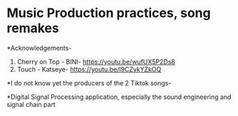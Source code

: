 # Music Production practices, song remakes

*Acknowledgements- 
1. Cherry on Top - BINI- https://youtu.be/wufUX5P2Ds8
2. Touch - Katseye- https://youtu.be/l9CZykYZkOQ

*I do not know yet the producers of the 2 Tiktok songs- 

*Digital Signal Processing application, especially the sound engineering and signal chain part
